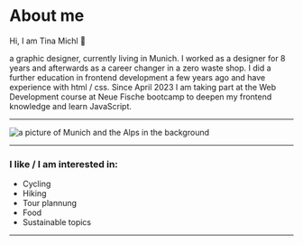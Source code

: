 # About me

Hi, I am Tina Michl 👋

a graphic designer, currently living in Munich. I worked as a designer for 8 years and afterwards as a career changer in a zero waste shop. I did a further education in frontend development a few years ago and have experience with html / css. Since April 2023 I am taking part at the Web Development course at Neue Fische bootcamp to deepen my frontend knowledge and learn JavaScript.

---

![a picture of Munich and the Alps in the background](https://ballonfahren-alpen.de/wp-content/uploads/2014/04/ballonfahrt_m%C3%BCnchen-scaled.jpg)

---

### I like / I am interested in:
- Cycling
- Hiking
- Tour plannung
- Food
- Sustainable topics

---
